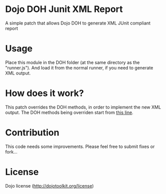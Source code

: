 Dojo DOH Junit XML Report
=

A simple patch that allows Dojo DOH to generate XML JUnit compliant report

Usage
=

Place this module in the DOH folder (at the same directory as the "runner.js"). And load it from the normal runner, if you need to generate XML output.

How does it work?
=

This patch overrides the DOH methods, in order to implement the new XML output. The DOH methods being overriden start from [this line](https://github.com/manekinekko/dojo-doh-junit-report/blob/master/runner-junit.js#L322).

Contribution
= 

This code needs some improvements. Please feel free to submit fixes or fork...

License
=

Dojo license (http://dojotoolkit.org/license)
